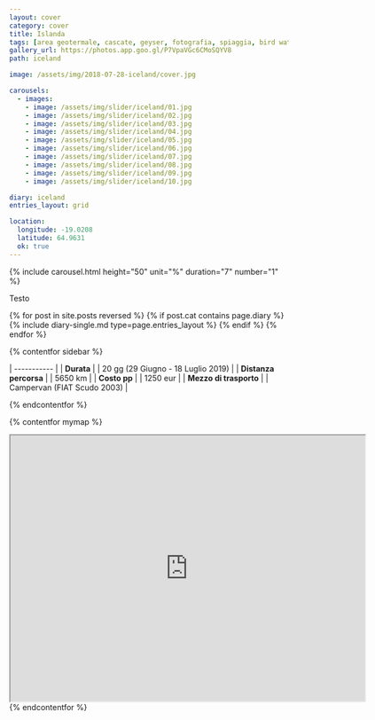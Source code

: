 ```yaml
---
layout: cover
category: cover
title: Islanda
tags: [area geotermale, cascate, geyser, fotografia, spiaggia, bird watching, ghiacciaio, scogliere, fiordi]
gallery_url: https://photos.app.goo.gl/P7VpaVGc6CMoSQYV8
path: iceland

image: /assets/img/2018-07-28-iceland/cover.jpg

carousels:
  - images: 
    - image: /assets/img/slider/iceland/01.jpg
    - image: /assets/img/slider/iceland/02.jpg
    - image: /assets/img/slider/iceland/03.jpg
    - image: /assets/img/slider/iceland/04.jpg
    - image: /assets/img/slider/iceland/05.jpg
    - image: /assets/img/slider/iceland/06.jpg
    - image: /assets/img/slider/iceland/07.jpg
    - image: /assets/img/slider/iceland/08.jpg
    - image: /assets/img/slider/iceland/09.jpg
    - image: /assets/img/slider/iceland/10.jpg

diary: iceland
entries_layout: grid

location:
  longitude: -19.0208
  latitude: 64.9631
  ok: true
---
```


{% include carousel.html height="50" unit="%" duration="7" number="1" %}

Testo

<div class="entries-{{ page.entries_layout }}">
  {% for post in site.posts reversed %}
    {% if post.cat contains page.diary %}
      {% include diary-single.md type=page.entries_layout %}
    {% endif %}
  {% endfor %}
</div>

{% contentfor sidebar %}

| ----------- |
| **Durata**      |
| 20 gg (29 Giugno - 18 Luglio 2019)   |
| **Distanza percorsa** |
| 5650 km |
| **Costo pp**      |
| 1250 eur  |
| **Mezzo di trasporto** |
| Campervan (FIAT Scudo 2003) |

{% endcontentfor %}


{% contentfor mymap %}
<iframe src="https://www.google.com/maps/d/embed?mid=1AVTYS1o5HOrGJoYhK8TJbPP7c07xYo--&ehbc=2E312F" width="640" height="480"></iframe>
{% endcontentfor %}